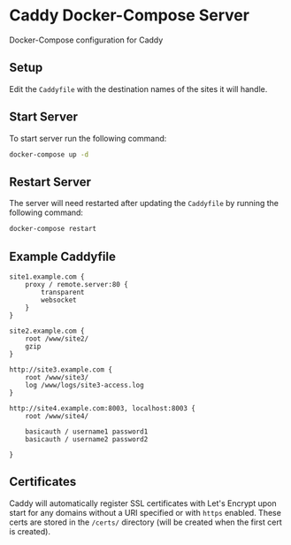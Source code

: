 # Caddy Docker-Compose Server

Docker-Compose configuration for Caddy

## Setup

Edit the `Caddyfile` with the destination names of the sites it will handle.

## Start Server

To start server run the following command:

```Bash
docker-compose up -d
```

## Restart Server

The server will need restarted after updating the `Caddyfile` by running the following command:

```Bash
docker-compose restart
```

## Example Caddyfile

```Caddyfile
site1.example.com {
    proxy / remote.server:80 {
        transparent
        websocket
    }
}

site2.example.com {
    root /www/site2/
    gzip
}

http://site3.example.com {
    root /www/site3/
    log /www/logs/site3-access.log
}

http://site4.example.com:8003, localhost:8003 {
    root /www/site4/

    basicauth / username1 password1
    basicauth / username2 password2

}
```

## Certificates

Caddy will automatically register SSL certificates with Let's Encrypt upon start for any domains without a URI specified or with `https` enabled. These certs are stored in the `/certs/` directory (will be created when the first cert is created).